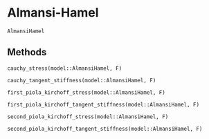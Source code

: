 # Almansi-Hamel

```@docs
AlmansiHamel
```

## Methods

```@docs
cauchy_stress(model::AlmansiHamel, F)
```

```@docs
cauchy_tangent_stiffness(model::AlmansiHamel, F)
```

```@docs
first_piola_kirchoff_stress(model::AlmansiHamel, F)
```

```@docs
first_piola_kirchoff_tangent_stiffness(model::AlmansiHamel, F)
```

```@docs
second_piola_kirchoff_stress(model::AlmansiHamel, F)
```

```@docs
second_piola_kirchoff_tangent_stiffness(model::AlmansiHamel, F)
```
